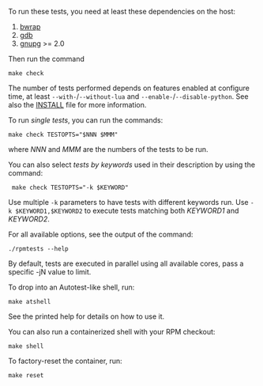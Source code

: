 To run these tests, you need at least these dependencies on the host:

1.    [bwrap](https://github.com/containers/bubblewrap/)
1.    [gdb](https://www.gnu.org/software/gdb/)
1.    [gnupg](https://www.gnupg.org/) >= 2.0

Then run the command

    make check

The number of tests performed depends on features enabled at configure time,
at least `--with-`/`--without-lua` and `--enable-`/`--disable-python`.
See also the [INSTALL](../INSTALL) file for more information.

To run *single tests*, you can run the commands:

    make check TESTOPTS="$NNN $MMM"

where _NNN_ and _MMM_ are the numbers of the tests to be run.

You can also select *tests by keywords* used in their description by using the command:

     make check TESTOPTS="-k $KEYWORD"

Use multiple `-k` parameters to have tests with different keywords run.
Use `-k $KEYWORD1,$KEYWORD2` to execute tests matching both _KEYWORD1_ and _KEYWORD2_.

For all available options, see the output of the command:

	./rpmtests --help

By default, tests are executed in parallel using all available cores, pass
a specific -jN value to limit.

To drop into an Autotest-like shell, run:

    make atshell

See the printed help for details on how to use it.

You can also run a containerized shell with your RPM checkout:

    make shell

To factory-reset the container, run:

    make reset
